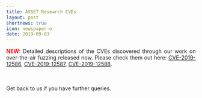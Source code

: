 ```yaml
---
title: ASSET Research CVEs
layout: post
shortnews: true
icon: newspaper-o
date: 2019-09-03
---
```

<p style="text-align:justify">
<font color="red"><b>NEW:</b></font>
Detailed descriptions of the CVEs discovered through our work on over-the-air fuzzing released now. Please 
check them out here: 
<a href="https://matheus-garbelini.github.io/home/post/esp32-esp8266-eap-crash/">CVE-2019-12586</a>,  
<a href="https://matheus-garbelini.github.io/home/post/esp32-esp8266-beacon-frame-crash/">CVE-2019-12587</a>,  
<a href="https://matheus-garbelini.github.io/home/post/zero-pmk-installation/">CVE-2019-12588</a>.  
</p>

<br>
<br>
Get back to us if you have further queries. 

